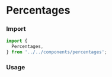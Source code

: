 # Percentages
### Import

```js
import {
  Percentages,
} from '../../components/percentages';
```
### Usage


